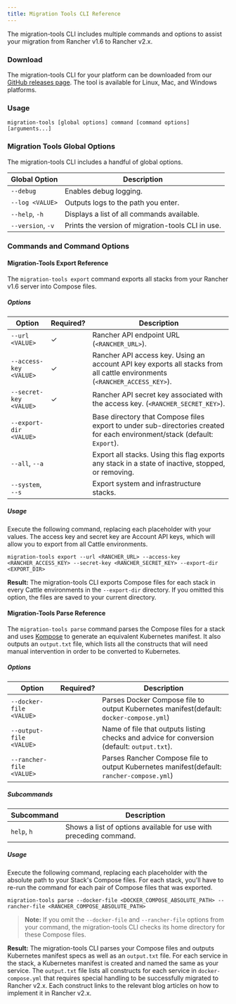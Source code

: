 ```yaml
---
title: Migration Tools CLI Reference
---
```


The migration-tools CLI includes multiple commands and options to assist your migration from Rancher v1.6 to Rancher v2.x.

### Download

The migration-tools CLI for your platform can be downloaded from our [GitHub releases page](https://github.com/rancher/migration-tools/releases). The tool is available for Linux, Mac, and Windows platforms.

### Usage

```
migration-tools [global options] command [command options] [arguments...]
```

### Migration Tools Global Options

The migration-tools CLI includes a handful of global options.

| Global Option     | Description                                       |
| ----------------- | ------------------------------------------------- |
| `--debug`         | Enables debug logging.                            |
| `--log <VALUE>`   | Outputs logs to the path you enter.               |
| `--help`, `-h`    | Displays a list of all commands available.        |
| `--version`, `-v` | Prints the version of migration-tools CLI in use. |

### Commands and Command Options

#### Migration-Tools Export Reference

The `migration-tools export` command exports all stacks from your Rancher v1.6 server into Compose files.

##### Options

| Option                 | Required? | Description                                                                                                                |
| ---------------------- | --------- | -------------------------------------------------------------------------------------------------------------------------- |
| `--url <VALUE>`        | ✓         | Rancher API endpoint URL (`<RANCHER_URL>`).                                                                                |
| `--access-key <VALUE>` | ✓         | Rancher API access key. Using an account API key exports all stacks from all cattle environments (`<RANCHER_ACCESS_KEY>`). |
| `--secret-key <VALUE>` | ✓         | Rancher API secret key associated with the access key. (`<RANCHER_SECRET_KEY>`).                                           |
| `--export-dir <VALUE>` |           | Base directory that Compose files export to under sub-directories created for each environment/stack (default: `Export`).  |
| `--all`, `--a`         |           | Export all stacks. Using this flag exports any stack in a state of inactive, stopped, or removing.                         |
| `--system`, `--s`      |           | Export system and infrastructure stacks.                                                                                   |

##### Usage

Execute the following command, replacing each placeholder with your values. The access key and secret key are Account API keys, which will allow you to export from all Cattle environments.

```
migration-tools export --url <RANCHER_URL> --access-key <RANCHER_ACCESS_KEY> --secret-key <RANCHER_SECRET_KEY> --export-dir <EXPORT_DIR>
```

**Result:** The migration-tools CLI exports Compose files for each stack in every Cattle environments in the `--export-dir` directory. If you omitted this option, the files are saved to your current directory.

#### Migration-Tools Parse Reference

The `migration-tools parse` command parses the Compose files for a stack and uses [Kompose](https://github.com/kubernetes/kompose) to generate an equivalent Kubernetes manifest. It also outputs an `output.txt` file, which lists all the constructs that will need manual intervention in order to be converted to Kubernetes.

##### Options

| Option                   | Required? | Description                                                                                 |
| ------------------------ | --------- | ------------------------------------------------------------------------------------------- |
| `--docker-file <VALUE>`  |           | Parses Docker Compose file to output Kubernetes manifest(default: `docker-compose.yml`)     |
| `--output-file <VALUE>`  |           | Name of file that outputs listing checks and advice for conversion (default: `output.txt`). |
| `--rancher-file <VALUE>` |           | Parses Rancher Compose file to output Kubernetes manifest(default: `rancher-compose.yml`)   |

##### Subcommands

| Subcommand  | Description                                                       |
| ----------- | ----------------------------------------------------------------- |
| `help`, `h` | Shows a list of options available for use with preceding command. |

##### Usage

Execute the following command, replacing each placeholder with the absolute path to your Stack's Compose files. For each stack, you'll have to re-run the command for each pair of Compose files that was exported.

```
migration-tools parse --docker-file <DOCKER_COMPOSE_ABSOLUTE_PATH> --rancher-file <RANCHER_COMPOSE_ABSOLUTE_PATH>
```

> **Note:** If you omit the `--docker-file` and `--rancher-file` options from your command, the migration-tools CLI checks its home directory for these Compose files.

**Result:** The migration-tools CLI parses your Compose files and outputs Kubernetes manifest specs as well as an `output.txt` file. For each service in the stack, a Kubernetes manifest is created and named the same as your service. The `output.txt` file lists all constructs for each service in `docker-compose.yml` that requires special handling to be successfully migrated to Rancher v2.x. Each construct links to the relevant blog articles on how to implement it in Rancher v2.x.
